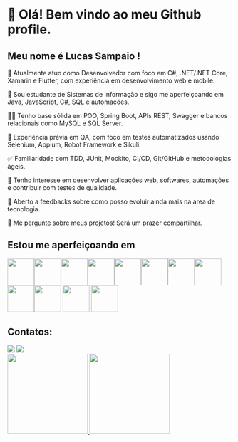 # 👋 Olá! Bem vindo ao meu Github profile.
## Meu nome é Lucas Sampaio !


🔭 Atualmente atuo como Desenvolvedor com foco em C#, .NET/.NET Core, Xamarin e Flutter, com experiência em desenvolvimento web e mobile.

🌱 Sou estudante de Sistemas de Informação e sigo me aperfeiçoando em Java, JavaScript, C#, SQL e automações.

👨‍💻 Tenho base sólida em POO, Spring Boot, APIs REST, Swagger e bancos relacionais como MySQL e SQL Server.

🧪 Experiência prévia em QA, com foco em testes automatizados usando Selenium, Appium, Robot Framework e Sikuli.

✅ Familiaridade com TDD, JUnit, Mockito, CI/CD, Git/GitHub e metodologias ágeis.

🚀 Tenho interesse em desenvolver aplicações web, softwares, automações e contribuir com testes de qualidade.

🤝 Aberto a feedbacks sobre como posso evoluir ainda mais na área de tecnologia.

💬 Me pergunte sobre meus projetos! Será um prazer compartilhar.
## Estou me aperfeiçoando em
<img src="https://cdn.jsdelivr.net/gh/devicons/devicon/icons/git/git-original-wordmark.svg" width="60" height="60"/><img src="https://cdn.jsdelivr.net/gh/devicons/devicon/icons/github/github-original-wordmark.svg" width="60" height="60"/><img src="https://cdn.jsdelivr.net/gh/devicons/devicon/icons/html5/html5-original-wordmark.svg"  width="60" height="60"/><img src="https://cdn.jsdelivr.net/gh/devicons/devicon/icons/css3/css3-original-wordmark.svg" width="60" height="60" /><img src="https://cdn.jsdelivr.net/gh/devicons/devicon/icons/typescript/typescript-original.svg" width="60" height="60" /><img src="https://cdn.jsdelivr.net/gh/devicons/devicon/icons/javascript/javascript-original.svg" width="60" height="60" /><img src="https://cdn.jsdelivr.net/gh/devicons/devicon/icons/java/java-original-wordmark.svg"  width="60" height="60"><img src="https://cdn.jsdelivr.net/gh/devicons/devicon/icons/mysql/mysql-original-wordmark.svg"  width="60" height="60"/><img src="https://cdn.jsdelivr.net/gh/devicons/devicon/icons/microsoftsqlserver/microsoftsqlserver-plain-wordmark.svg" width="60" height="60"/><img src="https://cdn.jsdelivr.net/gh/devicons/devicon/icons/spring/spring-original-wordmark.svg"  width="60" height="60"/>
<img src="https://cdn.jsdelivr.net/gh/devicons/devicon/icons/python/python-original-wordmark.svg" width="60" height="60"/>
<img src="https://cdn.jsdelivr.net/gh/devicons/devicon/icons/postgresql/postgresql-original-wordmark.svg" width="60" height="60"/>


          
          
## Contatos:

<div>
<a href = "mailto:lukasrocha0402@gmail.com"><img src="https://img.shields.io/badge/Gmail-D14836?style=for-the-badge&logo=gmail&logoColor=white" target="_blank"></a>
<a href="https://www.linkedin.com/in/lucas-rocha-805a7422a/" target="_blank"><img src="https://img.shields.io/badge/-LinkedIn-%230077B5?style=for-the-badge&logo=linkedin&logoColor=white" target="_blank"></a>   
</div>

<div>
<a href="https://github.com/lucasrocha0402">
<img height="180em" src="https://github-readme-stats.vercel.app/api/top-langs/?username=lucasrocha0402&layout=compact&langs_count=7&theme=dracula"/>
<img height="180em" src="https://github-readme-stats.vercel.app/api?username=lucasrocha0402&show_icons=true&theme=dracula&include_all_commits=true&count_private=true"/>
</div>
          
